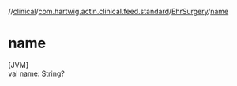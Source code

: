 //[clinical](../../../index.md)/[com.hartwig.actin.clinical.feed.standard](../index.md)/[EhrSurgery](index.md)/[name](name.md)

# name

[JVM]\
val [name](name.md): [String](https://kotlinlang.org/api/latest/jvm/stdlib/kotlin/-string/index.html)?
